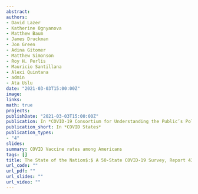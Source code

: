 ```yaml
---
abstract: 
authors:
- David Lazer
- Katherine Ognyanova
- Matthew Baum
- James Druckman
- Jon Green
- Adina Gitomer
- Matthew Simonson
- Roy H. Perlis
- Mauricio Santillana
- Alexi Quintana
- admin
- Ata Uslu
date: "2021-03-03T15:00:00Z"
image:
links:
math: true
projects:
publishDate: "2021-03-03T15:00:00Z"
publication: In *COVID-19 Consortium for Understanding the Public’s Policy Preferences Across States*
publication_short: In *COVID States*
publication_types:
- "4"
slides: 
summary: COVID Vaccine rates among Americans
tags: []
title: The State of the Nation$:$ A 50-State COVID-19 Survey, Report 43$:$ COVID-19 Vaccine Rates and Attitudes Among Americans
url_code: ""
url_pdf: ""
url_slides: ""
url_video: ""
---
```


